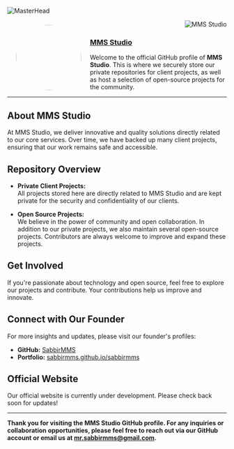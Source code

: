 
<!--
**MrMMSStudio/MrMMSStudio** is a ✨ _special_ ✨ repository because its `README.md` (this file) appears on your GitHub profile.

Here are some ideas to get you started:

- 🔭 I’m currently working on ...
- 🌱 I’m currently learning ...
- 👯 I’m looking to collaborate on ...
- 🤔 I’m looking for help with ...
- 💬 Ask me about ...
- 📫 How to reach me: ...
- 😄 Pronouns: ...
- ⚡ Fun fact: ...

![MasterHead](https://user-images.githubusercontent.com/74038190/241765440-80728820-e06b-4f96-9c9e-9df46f0cc0a5.gif)-->
![MasterHead](https://mir-s3-cdn-cf.behance.net/project_modules/fs/54b6c068097599.5b50bca476b9b.gif)


<img src="https://avatars.githubusercontent.com/u/159762504?s=400&u=a0c49c40e09f601856b7b79afdfb8f3d9eca6fd7&v=4" width="150" height="150" style="border-radius: 50%; margin: 10px 20px" align="left" />
<p align="right">
  <img src="https://komarev.com/ghpvc/?username=mmsstudio-org&label=Profile%20views&color=0e75b6&style=plastic" alt="MMS Studio" />
</p>

### [MMS Studio](https://github.com/mmsstudio-org)

Welcome to the official GitHub profile of **MMS Studio**. This is where we securely store our private repositories for client projects, as well as host a selection of open-source projects for the community.

---

## About MMS Studio

At MMS Studio, we deliver innovative and quality solutions directly related to our core services. Over time, we have backed up many client projects, ensuring that our work remains safe and accessible.

## Repository Overview

- **Private Client Projects:**  
  All projects stored here are directly related to MMS Studio and are kept private for the security and confidentiality of our clients.

- **Open Source Projects:**  
  We believe in the power of community and open collaboration. In addition to our private projects, we also maintain several open-source projects. Contributors are always welcome to improve and expand these projects.

## Get Involved

If you're passionate about technology and open source, feel free to explore our projects and contribute. Your contributions help us improve and innovate.

## Connect with Our Founder

For more insights and updates, please visit our founder's profiles:  
- **GitHub:** [SabbirMMS](https://github.com/SabbirMMS)  
- **Portfolio:** [sabbirmms.github.io/sabbirmms](https://sabbirmms.github.io/sabbirmms)

## Official Website

Our official website is currently under development. Please check back soon for updates!

---

**Thank you for visiting the MMS Studio GitHub profile. For any inquiries or collaboration opportunities, please feel free to reach out via our GitHub account or email us at [mr.sabbirmms@gmail.com](mailto:mr.sabbirmms@gmail.com).**
